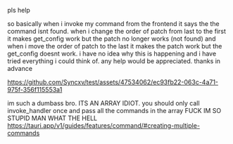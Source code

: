pls help

so basically when i invoke my command from the frontend it says the the command isnt found. when i change the order of patch from last to the first it makes get_config work but the patch no longer works (not found) and when i move the order of patch to the last it makes the patch work but the get_config doesnt work. i have no idea why this is happening and i have tried everything i could think of. any help would be appreciated. thanks in advance



https://github.com/Syncxv/test/assets/47534062/ec93fb22-063c-4a71-975f-356f115553a1



im such a dumbass bro. ITS AN ARRAY IDIOT. you should only call invoke_handler once and pass all the commands in the array FUCK IM SO STUPID MAN WHAT THE HELL https://tauri.app/v1/guides/features/command/#creating-multiple-commands
